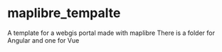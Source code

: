 # maplibre_tempalte
A template for a webgis portal made with maplibre
There is a folder for Angular and one for Vue